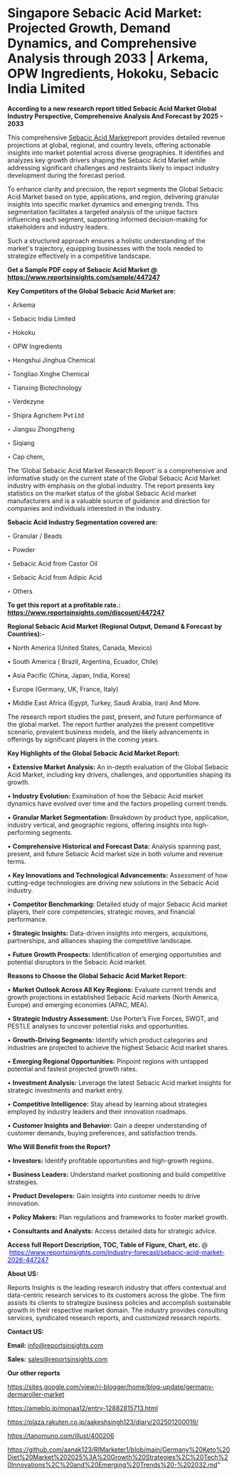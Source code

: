 # Singapore Sebacic Acid Market: Projected Growth, Demand Dynamics, and Comprehensive Analysis through 2033 | Arkema, OPW Ingredients, Hokoku, Sebacic India Limited

<strong>According to a new research report titled Sebacic Acid Market Global Industry Perspective, Comprehensive Analysis And Forecast by 2025 – 2033</strong>

This comprehensive <a href=https://www.reportsinsights.com/sample/447247>Sebacic Acid Market</a>report provides detailed revenue projections at global, regional, and country levels, offering actionable insights into market potential across diverse geographies. It identifies and analyzes key growth drivers shaping the Sebacic Acid Market while addressing significant challenges and restraints likely to impact industry development during the forecast period.

To enhance clarity and precision, the report segments the Global Sebacic Acid Market based on type, applications, and region, delivering granular insights into specific market dynamics and emerging trends. This segmentation facilitates a targeted analysis of the unique factors influencing each segment, supporting informed decision-making for stakeholders and industry leaders.

Such a structured approach ensures a holistic understanding of the market's trajectory, equipping businesses with the tools needed to strategize effectively in a competitive landscape.

<strong>Get a Sample PDF copy of Sebacic Acid Market </strong><strong>@<a href=https://www.reportsinsights.com/sample/447247 style=color:#0000ff;> https://www.reportsinsights.com/sample/447247</a></strong></font>

<strong>Key Competitors of the Global Sebacic Acid Market are:</strong>

‣ Arkema

‣ Sebacic India Limited

‣ Hokoku

‣ OPW Ingredients

‣ Hengshui Jinghua Chemical

‣ Tongliao Xinghe Chemical

‣ Tianxing Biotechnology

‣ Verdezyne

‣ Shipra Agrichem Pvt Ltd

‣ Jiangsu Zhongzheng

‣ Siqiang

‣ Cap chem,

The ‘Global Sebacic Acid Market Research Report’ is a comprehensive and informative study on the current state of the Global Sebacic Acid Market industry with emphasis on the global industry. The report presents key statistics on the market status of the global Sebacic Acid market manufacturers and is a valuable source of guidance and direction for companies and individuals interested in the industry.

<strong>Sebacic Acid Industry Segmentation covered are:</strong>

‣ Granular / Beads

‣ Powder

‣ Sebacic Acid from Castor Oil

‣ Sebacic Acid from Adipic Acid

‣ Others

<strong>To get this report at a profitable rate.: <a href=https://www.reportsinsights.com/discount/447247 style=color:#0000ff;>https://www.reportsinsights.com/discount/447247</a></strong></font>

<strong>Regional Sebacic Acid Market (Regional Output, Demand &amp; Forecast by Countries):-</strong>

• North America (United States, Canada, Mexico)

• South America ( Brazil, Argentina, Ecuador, Chile)

• Asia Pacific (China, Japan, India, Korea)

• Europe (Germany, UK, France, Italy)

• Middle East Africa (Egypt, Turkey, Saudi Arabia, Iran) And More.

The research report studies the past, present, and future performance of the global market. The report further analyzes the present competitive scenario, prevalent business models, and the likely advancements in offerings by significant players in the coming years.

<strong>Key Highlights of the Global Sebacic Acid Market Report:</strong>

• <strong>Extensive Market Analysis:</strong> An in-depth evaluation of the Global Sebacic Acid Market, including key drivers, challenges, and opportunities shaping its growth.

• <strong>Industry Evolution:</strong> Examination of how the Sebacic Acid market dynamics have evolved over time and the factors propelling current trends.

• <strong>Granular Market Segmentation:</strong> Breakdown by product type, application, industry vertical, and geographic regions, offering insights into high-performing segments.

• <strong>Comprehensive Historical and Forecast Data:</strong> Analysis spanning past, present, and future Sebacic Acid market size in both volume and revenue terms.

• <strong>Key Innovations and Technological Advancements:</strong> Assessment of how cutting-edge technologies are driving new solutions in the Sebacic Acid industry.

• <strong>Competitor Benchmarking:</strong> Detailed study of major Sebacic Acid market players, their core competencies, strategic moves, and financial performance.

• <strong>Strategic Insights:</strong> Data-driven insights into mergers, acquisitions, partnerships, and alliances shaping the competitive landscape.

• <strong>Future Growth Prospects:</strong> Identification of emerging opportunities and potential disruptors in the Sebacic Acid market.

<strong>Reasons to Choose the Global Sebacic Acid Market Report:</strong>

• <strong>Market Outlook Across All Key Regions:</strong> Evaluate current trends and growth projections in established Sebacic Acid markets (North America, Europe) and emerging economies (APAC, MEA).

• <strong>Strategic Industry Assessment:</strong> Use Porter’s Five Forces, SWOT, and PESTLE analyses to uncover potential risks and opportunities.

• <strong>Growth-Driving Segments:</strong> Identify which product categories and industries are projected to achieve the highest Sebacic Acid market shares.

• <strong>Emerging Regional Opportunities:</strong> Pinpoint regions with untapped potential and fastest projected growth rates.

• <strong>Investment Analysis:</strong> Leverage the latest Sebacic Acid market insights for strategic investments and market entry.

• <strong>Competitive Intelligence:</strong> Stay ahead by learning about strategies employed by industry leaders and their innovation roadmaps.

• <strong>Customer Insights and Behavior:</strong> Gain a deeper understanding of customer demands, buying preferences, and satisfaction trends.

<strong>Who Will Benefit from the Report?</strong>

• <strong>Investors:</strong> Identify profitable opportunities and high-growth regions.

• <strong>Business Leaders:</strong> Understand market positioning and build competitive strategies.

• <strong>Product Developers:</strong> Gain insights into customer needs to drive innovation.

• <strong>Policy Makers:</strong> Plan regulations and frameworks to foster market growth.

• <strong>Consultants and Analysts:</strong> Access detailed data for strategic advice.
</ul>
<strong>Access full Report Description, TOC, Table of Figure, Chart, etc. </strong>@  <a href=https://www.reportsinsights.com/industry-forecast/sebacic-acid-market-2026-447247 style=color:#0000ff;>https://www.reportsinsights.com/industry-forecast/sebacic-acid-market-2026-447247</a></font>

<strong><strong>About US</strong>:</strong>

Reports Insights is the leading research industry that offers contextual and data-centric research services to its customers across the globe. The firm assists its clients to strategize business policies and accomplish sustainable growth in their respective market domain. The industry provides consulting services, syndicated research reports, and customized research reports.

<strong>Contact US:</strong>

<p class=""""><b>Email:</b> <a href=mailto:info@reportsinsights.com>info@reportsinsights.com</a></p>
<p class=""""><b>Sales:</b> <a href=mailto:sales@reportsinsights.com>sales@reportsinsights.com</a></p>

<strong>Our other reports</strong>

<a href=https://sites.google.com/view/ri-blogger/home/blog-update/germany-dermaroller-market>https://sites.google.com/view/ri-blogger/home/blog-update/germany-dermaroller-market</a>

<a href=https://ameblo.jp/monaa12/entry-12882815713.html>https://ameblo.jp/monaa12/entry-12882815713.html</a>

<a href=https://plaza.rakuten.co.jp/aakeshsingh123/diary/202501200019/>https://plaza.rakuten.co.jp/aakeshsingh123/diary/202501200019/</a>

<a href=https://tanomuno.com/illust/400206>https://tanomuno.com/illust/400206</a>

<a href=https://github.com/aanak123/RIMarketer1/blob/main/Germany%20Keto%20Diet%20Market%202025%3A%20Growth%20Strategies%2C%20Tech%20Innovations%2C%20and%20Emerging%20Trends%20-%202032.md>https://github.com/aanak123/RIMarketer1/blob/main/Germany%20Keto%20Diet%20Market%202025%3A%20Growth%20Strategies%2C%20Tech%20Innovations%2C%20and%20Emerging%20Trends%20-%202032.md</a>"
